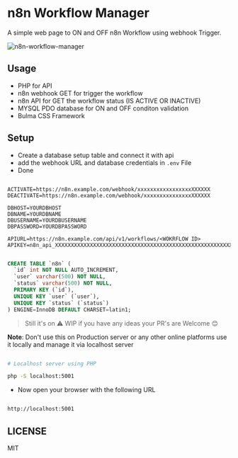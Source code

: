 # n8n Workflow Manager

A simple web page to ON and OFF n8n Workflow using webhook Trigger.

![n8n-workflow-manager](https://user-images.githubusercontent.com/10300271/235858508-b332df14-983a-4e78-a32d-2841eeed6fa8.png)  

## Usage


- PHP for API
- n8n webhook GET for trigger the workflow
- n8n API for GET the workflow status (IS ACTIVE OR INACTIVE)
- MYSQL PDO database for ON and OFF conditon validation
- Bulma CSS Framework

## Setup

- Create a database setup table and connect it with api
- add the webhook URL and database credentials in `.env` File
- Done

```env

ACTIVATE=https://n8n.example.com/webhook/xxxxxxxxxxxxxxxxxXXXXXX
DEACTIVATE=https://n8n.example.com/webhook/xxxxxxxxxxxxxxxXXXXXX

DBHOST=YOURDBHOST
DBNAME=YOURDBNAME
DBUSERNAME=YOURDBUSERNAME
DBPASSWORD=YOURDBPASSWORD

APIURL=https://n8n.example.com/api/v1/workflows/<WOKRFLOW ID>
APIKEY=n8n_api_XXXXXXXXXXXXXXXXXXXXXXXXXXXXXXXXXXXXXXXXXXXXXXXXXXXXXXXXXXXXXXXXXXXXXXXXXXXXXXXX

```

```sql

CREATE TABLE `n8n` (
  `id` int NOT NULL AUTO_INCREMENT,
  `user` varchar(500) NOT NULL,
  `status` varchar(500) NOT NULL,
  PRIMARY KEY (`id`),
  UNIQUE KEY `user` (`user`),
  UNIQUE KEY `status` (`status`)
) ENGINE=InnoDB DEFAULT CHARSET=latin1;

```

> Still it's on ⚠ WIP if you have any ideas your PR's are Welcome 😊  

**Note**: Don't use this on Production server or any other online platforms use it locally and manage it via localhost server

```sh

# Localhost server using PHP

php -S localhost:5001

```

- Now open your browser with the following URL

```sh

http://localhost:5001

```

## LICENSE

MIT
